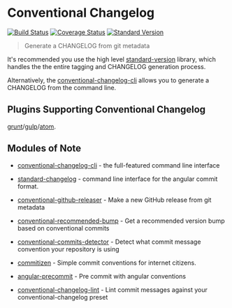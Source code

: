# Conventional Changelog

[![Build Status](https://travis-ci.org/conventional-changelog/conventional-changelog.png?branch=master)](https://travis-ci.org/conventional-changelog/conventional-changelog)
[![Coverage Status](https://coveralls.io/repos/conventional-changelog/conventional-changelog/badge.svg?branch=master)](https://coveralls.io/r/conventional-changelog/conventional-changelog?branch=master)
[![Standard Version](https://img.shields.io/badge/release-standard%20version-brightgreen.svg)](https://github.com/conventional-changelog/standard-version)

> Generate a CHANGELOG from git metadata

It's recommended you use the high level [standard-version](https://github.com/conventional-changelog/standard-version) library, which handles the the entire tagging and CHANGELOG
generation process.

Alternatively, the [conventional-changelog-cli](https://github.com/conventional-changelog/conventional-changelog-cli) allows you to generate a CHANGELOG from the
command line.

## Plugins Supporting Conventional Changelog

[grunt](https://github.com/btford/grunt-conventional-changelog)/[gulp](https://github.com/conventional-changelog/gulp-conventional-changelog)/[atom](https://github.com/conventional-changelog/atom-conventional-changelog).

## Modules of Note

- [conventional-changelog-cli](https://github.com/conventional-changelog/conventional-changelog-cli) - the full-featured command line interface
- [standard-changelog](https://github.com/conventional-changelog/standard-changelog) - command line interface for the angular commit format.
- [conventional-github-releaser](https://github.com/conventional-changelog/conventional-github-releaser) - Make a new GitHub release from git metadata
- [conventional-recommended-bump](https://github.com/conventional-changelog/conventional-recommended-bump) - Get a recommended version bump based on conventional commits
- [conventional-commits-detector](https://github.com/conventional-changelog/conventional-commits-detector) - Detect what commit message convention your repository is using

- [commitizen](https://github.com/commitizen/cz-cli) - Simple commit conventions for internet citizens.

- [angular-precommit](https://github.com/ajoslin/angular-precommit) - Pre commit with angular conventions

- [conventional-changelog-lint](https://github.com/marionebl/conventional-changelog-lint) - Lint commit messages against your conventional-changelog preset
